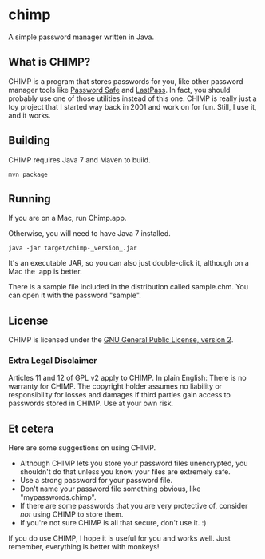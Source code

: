 # chimp

A simple password manager written in Java.

## What is CHIMP?

CHIMP is a program that stores passwords for you, like other password manager
tools like [Password Safe](https://www.schneier.com/passsafe.html) and
[LastPass](https://lastpass.com). In fact, you should probably use one of those
utilities instead of this one. CHIMP is really just a toy project that I
started way back in 2001 and work on for fun. Still, I use it, and it works.

## Building

CHIMP requires Java 7 and Maven to build.

```
mvn package
```

## Running

If you are on a Mac, run Chimp.app.

Otherwise, you will need to have Java 7 installed.

```
java -jar target/chimp-_version_.jar
```

It's an executable JAR, so you can also just double-click it, although on a Mac
the .app is better.

There is a sample file included in the distribution called sample.chm. You can
open it with the password "sample".

## License

CHIMP is licensed under the
[GNU General Public License, version 2](http://opensource.org/licenses/gpl-2.0.php).

### Extra Legal Disclaimer

Articles 11 and 12 of GPL v2 apply to CHIMP. In plain English: There is no
warranty for CHIMP. The copyright holder assumes no liability or responsibility
for losses and damages if third parties gain access to passwords stored in
CHIMP. Use at your own risk.

## Et cetera

Here are some suggestions on using CHIMP.

* Although CHIMP lets you store your password files unencrypted, you shouldn't
  do that unless you know your files are extremely safe.
* Use a strong password for your password file.
* Don't name your password file something obvious, like "mypasswords.chimp".
* If there are some passwords that you are very protective of, consider _not_
  using CHIMP to store them.
* If you're not sure CHIMP is all that secure, don't use it. :)

If you do use CHIMP, I hope it is useful for you and works well. Just remember, everything is better with monkeys!
